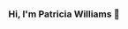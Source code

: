 ### Hi, I'm Patricia Williams 👋

<!--
**pattWill/pattWill** is a ✨ _special_ ✨ repository because its `README.md` (this file) appears on your GitHub profile.

Here are some ideas to get you started:

- 🔭 I’m currently working on Environment Team as Application infraestructure Support
- 🌱 I’m currently learning Full Stack Web Developer
- 👯 I’m looking to collaborate on projects focused on possitive social impact
- 🤔 I’m looking for help with ideas and team collaboration
- ⚡ I also enjoy traveling, gastronomie and photography.

